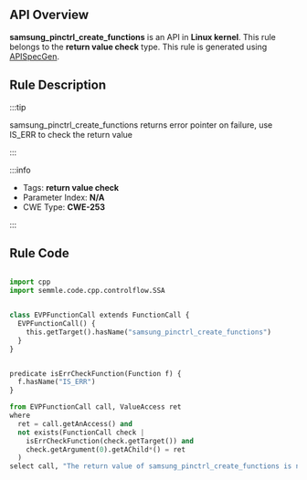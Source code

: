 ---
---


## API Overview
**samsung_pinctrl_create_functions** is an API in **Linux kernel**. This rule belongs to the **return value check** type. This rule is generated using [APISpecGen](../../tools/APISpecGen).
## Rule Description

:::tip

samsung_pinctrl_create_functions returns error pointer on failure, use IS_ERR to check the return value

:::

:::info

- Tags: **return value check**
- Parameter Index: **N/A**
- CWE Type: **CWE-253**

:::

## Rule Code
```python

import cpp
import semmle.code.cpp.controlflow.SSA


class EVPFunctionCall extends FunctionCall {
  EVPFunctionCall() {
    this.getTarget().hasName("samsung_pinctrl_create_functions")
  }
}


predicate isErrCheckFunction(Function f) {
  f.hasName("IS_ERR") 
}

from EVPFunctionCall call, ValueAccess ret
where
  ret = call.getAnAccess() and
  not exists(FunctionCall check |
    isErrCheckFunction(check.getTarget()) and
    check.getArgument(0).getAChild*() = ret
  )
select call, "The return value of samsung_pinctrl_create_functions is not checked with IS_ERR."
    
```